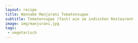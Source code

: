 ```yaml
---
layout: recipe
title: Wannabe Manjurani Tomatensuppe
subtitle: Tomatensuppe (fast) wie im indischen Restaurant
image: img/manjurani.jpg
tags:
 - vegetarisch
---
```

